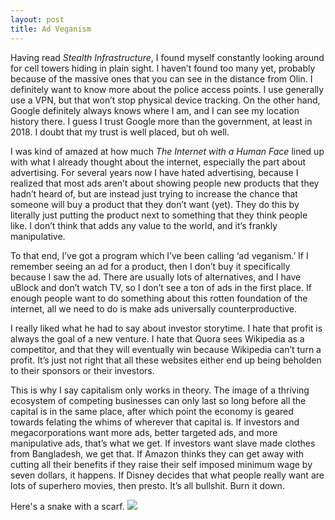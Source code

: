 ```yaml
---
layout: post
title: Ad Veganism
---
```


Having read _Stealth Infrastructure_, I found myself constantly looking around for cell towers hiding in plain sight. I haven’t found too many yet, probably because of the massive ones that you can see in the distance from Olin. I definitely want to know more about the police access points. I use generally use a VPN, but that won’t stop physical device tracking. On the other hand, Google definitely always knows where I am, and I can see my location history there. I guess I trust Google more than the government, at least in 2018. I doubt that my trust is well placed, but oh well. 

I was kind of amazed at how much _The Internet with a Human Face_ lined up with what I already thought about the internet, especially the part about advertising. For several years now I have hated advertising, because I realized that most ads aren’t about showing people new products that they hadn’t heard of, but are instead just trying to increase the chance that someone will buy a product that they don’t want (yet). They do this by literally just putting the product next to something that they think people like. I don’t think that adds any value to the world, and it’s frankly manipulative.

To that end, I’ve got a program which I’ve been calling ‘ad veganism.’ If I remember seeing an ad for a product, then I don’t buy it specifically because I saw the ad. There are usually lots of alternatives, and I have uBlock and don’t watch TV, so I don’t see a ton of ads in the first place. If enough people want to do something about this rotten foundation of the internet, all we need to do is make ads universally counterproductive.

I really liked what he had to say about investor storytime. I hate that profit is always the goal of a new venture. I hate that Quora sees Wikipedia as a competitor, and that they will eventually win because Wikipedia can’t turn a profit. It’s just not right that all these websites either end up being beholden to their sponsors or their investors.

This is why I say capitalism only works in theory. The image of a thriving ecosystem of competing businesses can only last so long before all the capital is in the same place, after which point the economy is geared towards felating the whims of wherever that capital is. If investors and megacorporations want more ads, better targeted ads, and more manipulative ads, that’s what we get. If investors want slave made clothes from Bangladesh, we get that. If Amazon thinks they can get away with cutting all their benefits if they raise their self imposed minimum wage by seven dollars, it happens. If Disney decides that what people really want are lots of superhero movies, then presto. It’s all bullshit. Burn it down.

Here's a snake with a scarf.
![](https://i.redd.it/yj0ny67qe5601.jpg)

